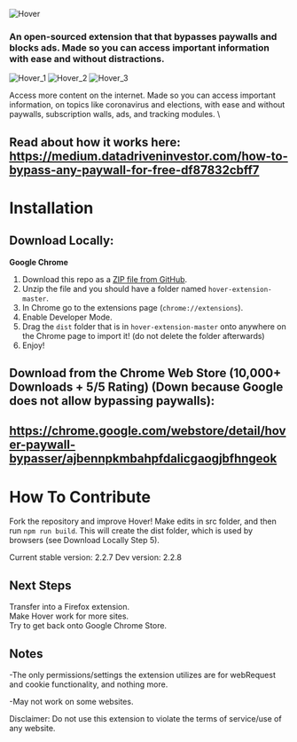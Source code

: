 ![Hover](slideshow/hover_logo.png)

### An open-sourced extension that that bypasses paywalls and blocks ads. Made so you can access important information with ease and without distractions.

![Hover_1](slideshow/ss8/1.png)
![Hover_2](slideshow/ss8/2.png)
![Hover_3](slideshow/ss8/3.png)

Access more content on the internet. Made so you can access important information, on topics like coronavirus and elections, with ease and without paywalls, subscription walls, ads, and tracking modules. \

## Read about how it works here: https://medium.datadriveninvestor.com/how-to-bypass-any-paywall-for-free-df87832cbff7

# Installation

## Download Locally: 
**Google Chrome**
1. Download this repo as a [ZIP file from GitHub](https://github.com/hover-inc/hover-extension/archive/master.zip).
2. Unzip the file and you should have a folder named `hover-extension-master`.
3. In Chrome go to the extensions page (`chrome://extensions`).
4. Enable Developer Mode.
5. Drag the `dist` folder that is in `hover-extension-master` onto anywhere on the Chrome page to import it! (do not delete the folder afterwards)
6. Enjoy!

## Download from the Chrome Web Store (10,000+ Downloads + 5/5 Rating) (Down because Google does not allow bypassing paywalls):
## https://chrome.google.com/webstore/detail/hover-paywall-bypasser/ajbennpkmbahpfdalicgaogjbfhngeok

# How To Contribute
Fork the repository and improve Hover!
Make edits in src folder, and then run ```npm run build```. This will create the dist folder, which is used by browsers (see Download Locally Step 5).

Current stable version: 2.2.7
Dev version: 2.2.8

## Next Steps
Transfer into a Firefox extension. \
Make Hover work for more sites. \
Try to get back onto Google Chrome Store.

## Notes

-The only permissions/settings the extension utilizes are for webRequest and cookie functionality, and nothing more.

-May not work on some websites.


Disclaimer: 
Do not use this extension to violate the terms of service/use of any website.
